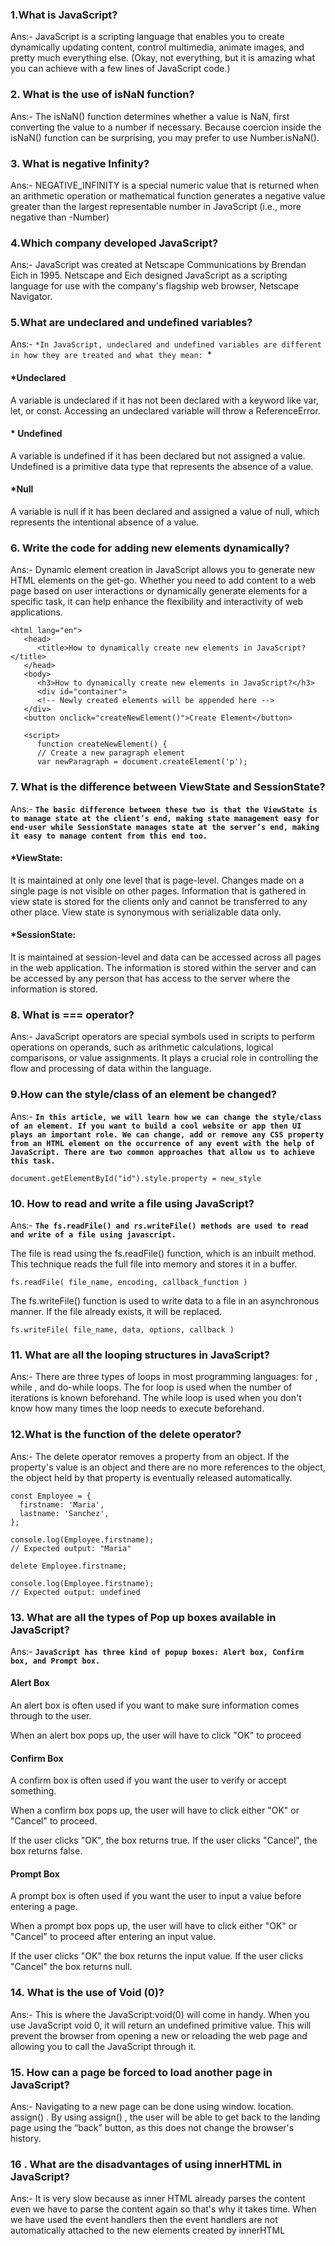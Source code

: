 ### 1.What is JavaScript? 
Ans:-
JavaScript is a scripting language that enables you to create dynamically updating content, control multimedia, animate images, and pretty much everything else. (Okay, not everything, but it is amazing what you can achieve with a few lines of JavaScript code.)

### 2. What is the use of isNaN function?
Ans:-
The isNaN() function determines whether a value is NaN, first converting the value to a number if necessary. Because coercion inside the isNaN() function can be surprising, you may prefer to use Number.isNaN().

### 3. What is negative Infinity? 
Ans:-
 NEGATIVE_INFINITY is a special numeric value that is returned when an arithmetic operation or mathematical function generates a negative value greater than the largest representable number in JavaScript (i.e., more negative than -Number)

 ### 4.Which company developed JavaScript?
 Ans:-
 JavaScript was created at Netscape Communications by Brendan Eich in 1995. Netscape and Eich designed JavaScript as a scripting language for use with the company's flagship web browser, Netscape Navigator.

### 5.What are undeclared and undefined variables? 
Ans:-
`*In JavaScript, undeclared and undefined variables are different in how they are treated and what they mean: `*

#### *Undeclared
A variable is undeclared if it has not been declared with a keyword like var, let, or const. Accessing an undeclared variable will throw a ReferenceError.

#### * Undefined 
A variable is undefined if it has been declared but not assigned a value. Undefined is a primitive data type that represents the absence of a value. 

#### *Null
A variable is null if it has been declared and assigned a value of null, which represents the intentional absence of a value. 

### 6. Write the code for adding new elements dynamically? 
Ans:-
Dynamic element creation in JavaScript allows you to generate new HTML elements on the get-go. Whether you need to add content to a web page based on user interactions or dynamically generate elements for a specific task, it can help enhance the flexibility and interactivity of web applications.

```
<html lang="en">
   <head>
      <title>How to dynamically create new elements in JavaScript?</title>
   </head>
   <body>
      <h3>How to dynamically create new elements in JavaScript?</h3>
      <div id="container">
      <!-- Newly created elements will be appended here -->
   </div>
   <button onclick="createNewElement()">Create Element</button>

   <script>
      function createNewElement() {
      // Create a new paragraph element
      var newParagraph = document.createElement('p');
```     
### 7. What is the difference between ViewState and SessionState?
Ans:-
**``The basic difference between these two is that the ViewState is to manage state at the client’s end, making state management easy for end-user while SessionState manages state at the server’s end, making it easy to manage content from this end too. ``**

#### *ViewState: 
It is maintained at only one level that is page-level. Changes made on a single page is not visible on other pages. Information that is gathered in view state is stored for the clients only and cannot be transferred to any other place. View state is synonymous with serializable data only.

#### *SessionState: 
It is maintained at session-level and data can be accessed across all pages in the web application. The information is stored within the server and can be accessed by any person that has access to the server where the information is stored.

### 8. What is === operator? 
Ans:-
JavaScript operators are special symbols used in scripts to perform operations on operands, such as arithmetic calculations, logical comparisons, or value assignments. It plays a crucial role in controlling the flow and processing of data within the language. 

### 9.How can the style/class of an element be changed?
Ans:-
**`` In this article, we will learn how we can change the style/class of an element. If you want to build a cool website or app then UI plays an important role. We can change, add or remove any CSS property from an HTML element on the occurrence of any event with the help of JavaScript. There are two common approaches that allow us to achieve this task. ``** 

```
document.getElementById("id").style.property = new_style
```

### 10. How to read and write a file using JavaScript? 
Ans:-
**``The fs.readFile() and rs.writeFile() methods are used to read and write of a file using javascript.``**

The file is read using the fs.readFile() function, which is an inbuilt method. This technique reads the full file into memory and stores it in a buffer. 

```fs.readFile( file_name, encoding, callback_function ) ```

The fs.writeFile() function is used to write data to a file in an asynchronous manner. If the file already exists, it will be replaced.

``` fs.writeFile( file_name, data, options, callback ) ```


### 11. What are all the looping structures in JavaScript? 
Ans:-
There are three types of loops in most programming languages: for , while , and do-while loops. The for loop is used when the number of iterations is known beforehand. The while loop is used when you don't know how many times the loop needs to execute beforehand.

### 12.What is the function of the delete operator? 
Ans:-
The delete operator removes a property from an object. If the property's value is an object and there are no more references to the object, the object held by that property is eventually released automatically.

```
const Employee = {
  firstname: 'Maria',
  lastname: 'Sanchez',
};

console.log(Employee.firstname);
// Expected output: "Maria"

delete Employee.firstname;

console.log(Employee.firstname);
// Expected output: undefined
```

### 13. What are all the types of Pop up boxes available in JavaScript? 
Ans:-
**`` JavaScript has three kind of popup boxes: Alert box, Confirm box, and Prompt box. ``**

#### Alert Box
An alert box is often used if you want to make sure information comes through to the user.

When an alert box pops up, the user will have to click "OK" to proceed

#### Confirm Box

A confirm box is often used if you want the user to verify or accept something.

When a confirm box pops up, the user will have to click either "OK" or "Cancel" to proceed.

If the user clicks "OK", the box returns true. If the user clicks "Cancel", the box returns false.

#### Prompt Box
A prompt box is often used if you want the user to input a value before entering a page.

When a prompt box pops up, the user will have to click either "OK" or "Cancel" to proceed after entering an input value.

If the user clicks "OK" the box returns the input value. If the user clicks "Cancel" the box returns null.

### 14.  What is the use of Void (0)? 
Ans:-
This is where the JavaScript:void(0) will come in handy. When you use JavaScript void 0, it will return an undefined primitive value. This will prevent the browser from opening a new or reloading the web page and allowing you to call the JavaScript through it.

### 15. How can a page be forced to load another page in JavaScript? 
Ans:-
Navigating to a new page can be done using window. location. assign() . By using assign() , the user will be able to get back to the landing page using the “back” button, as this does not change the browser's history.

### 16 . What are the disadvantages of using innerHTML in JavaScript? 
Ans:-
It is very slow because as inner HTML already parses the content even we have to parse the content again so that's why it takes time. When we have used the event handlers then the event handlers are not automatically attached to the new elements created by innerHTML
